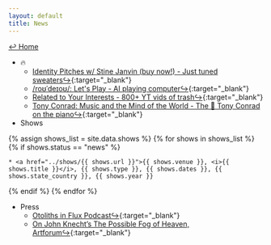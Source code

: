 ```yaml
---
layout: default
title: News
---
```

<a href="../">↩ Home </a>
* 🔥
	* [Identity Pitches w/ Stine Janvin (buy now!) - Just tuned sweaters↪](https://primaryinformation.org/product/identity-pitches/){:target="_blank"}
	* [/roʊˈdeɪoʊ/: Let's Play - AI playing computer↪](https://rodeo.computer/){:target="_blank"}
	* [Related to Your Interests - 800+ YT vids of trash↪](https://rtyi.coryarcangel.com/){:target="_blank"}
	* [Tony Conrad: Music and the Mind of the World - The 👑 Tony Conrad on the piano↪](http://musicandthemindofthe.world/){:target="_blank"}
* Shows

{% assign shows_list = site.data.shows %}
{% for shows in shows_list %}
{% if shows.status == "news" %}

	* <a href="../shows/{{ shows.url }}">{{ shows.venue }}, <i>{{ shows.title }}</i>, {{ shows.type }}, {{ shows.dates }}, {{ shows.state_country }}, {{ shows.year }}

{% endif %}
{% endfor %}

* Press
	* [Otoliths in Flux Podcast↪](https://stegi.radio/show/artist-talk-cory-arcangel-2023-10-05){:target="_blank"}
	* [On John Knecht’s The Possible Fog of Heaven, Artforum↪](https://www.artforum.com/print/202305/cory-arcangel-on-john-knecht-s-the-possible-fog-of-heaven-1993-90442){:target="_blank"} 





